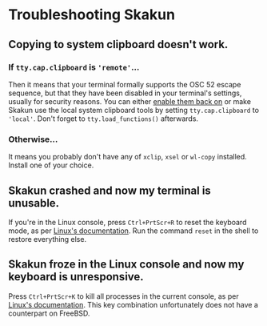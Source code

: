 # Troubleshooting Skakun

## Copying to system clipboard doesn't work.

### If `tty.cap.clipboard` is `'remote'`…

Then it means that your terminal formally supports the OSC 52 escape sequence, but that they have been disabled in your terminal's settings, usually for security reasons. You can either [enable them back on](https://github.com/tmux/tmux/wiki/Clipboard) or make Skakun use the local system clipboard tools by setting `tty.cap.clipboard` to `'local'`. Don't forget to `tty.load_functions()` afterwards.

### Otherwise…

It means you probably don't have any of `xclip`, `xsel` or `wl-copy` installed. Install one of your choice.

## Skakun crashed and now my terminal is unusable.

If you're in the Linux console, press `Ctrl+PrtScr+R` to reset the keyboard mode, as per [Linux's documentation](https://www.kernel.org/doc/html/latest/admin-guide/sysrq.html). Run the command `reset` in the shell to restore everything else.

## Skakun froze in the Linux console and now my keyboard is unresponsive.

Press `Ctrl+PrtScr+K` to kill all processes in the current console, as per [Linux's documentation](https://www.kernel.org/doc/html/latest/admin-guide/sysrq.html). This key combination unfortunately does not have a counterpart on FreeBSD.
